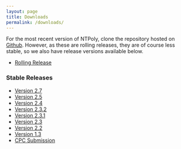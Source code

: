 ```yaml
---
layout: page
title: Downloads
permalink: /downloads/
---
```


For the most recent version of NTPoly, clone the repository hosted
on [Github](https://github.com/william-dawson/NTPoly). However, as
these are rolling releases, they are of course less stable, so we also
have release versions available below.

* [Rolling Release](https://github.com/william-dawson/NTPoly)

### Stable Releases

* [Version 2.7](https://github.com/william-dawson/NTPoly/releases/tag/ntpoly-v2.7.0)
* [Version 2.5](https://github.com/william-dawson/NTPoly/releases/tag/ntpoly-v2.5)
* [Version 2.4](https://github.com/william-dawson/NTPoly/releases/tag/ntpoly-v2.4)
* [Version 2.3.2](https://github.com/william-dawson/NTPoly/releases/tag/ntpoly-v2.3.2)
* [Version 2.3.1](https://github.com/william-dawson/NTPoly/releases/tag/ntpoly-v2.3.1)
* [Version 2.3](https://github.com/william-dawson/NTPoly/releases/tag/ntpoly-v2.3)
* [Version 2.2](https://github.com/william-dawson/NTPoly/releases/tag/ntpoly-v2.2)
* [Version 1.3](https://github.com/william-dawson/NTPoly/releases/tag/v1.3)
* [CPC Submission](https://github.com/william-dawson/NTPoly/releases/tag/1.0-cpc)
